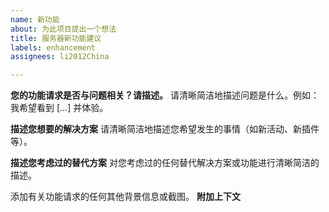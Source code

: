 ```yaml
---
name: 新功能
about: 为此项目提出一个想法
title: 服务器新功能建议
labels: enhancement
assignees: li2012China

---
```


**您的功能请求是否与问题相关？请描述。**
请清晰简洁地描述问题是什么。例如：我希望看到 [...]
  并体验。

**描述您想要的解决方案**
请清晰简洁地描述您希望发生的事情（如新活动、新插件等）。

**描述您考虑过的替代方案**
对您考虑过的任何替代解决方案或功能进行清晰简洁的描述。

添加有关功能请求的任何其他背景信息或截图。
**附加上下文**
